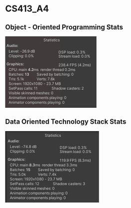 # CS413_A4

## Object - Oriented Programming Stats
![OOP Stats](OOPAP.png)

## Data Oriented Technology Stack Stats
![DOTS Stats](ECSAP.png)


